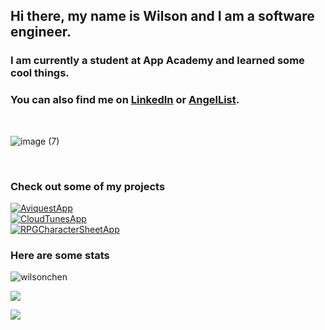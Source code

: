 ## Hi there, my name is Wilson and I am a software engineer. 


### I am currently a student at App Academy and learned some cool things.

### You can also find me on [LinkedIn](https://www.linkedin.com/in/wchen42/) or [AngelList](https://angel.co/u/wilson-chen-19).

<br>

![image (7)](https://user-images.githubusercontent.com/103459101/199317456-237ddc04-105c-472c-8335-4a3bee3696bc.png)

<br>

### Check out some of my projects

<div display="flex">

<div>
  <div>
    <a href="https://github.com/wichen42/aviquest"><img src="https://github-readme-stats.vercel.app/api/pin/?username=wichen42&repo=aviquest&theme=buefy&show_icons=true&" alt="AviquestApp"></a>
  </div>

  <div>
    <a href="https://github.com/wichen42/Cloud-Tunes"><img src="https://github-readme-stats.vercel.app/api/pin/?username=wichen42&repo=Cloud-Tunes&theme=buefy&show_icons=true&" alt="CloudTunesApp"></a>
  </div>

  <div>
    <a href="https://github.com/wichen42/Interactive-Character-Sheet"><img src="https://github-readme-stats.vercel.app/api/pin/?username=wichen42&repo=Interactive-Character-Sheet&theme=buefy&show_icons=true&" alt="RPGCharacterSheetApp"></a>
  </div>
</div>
 
### Here are some stats
<div>
  <p><img src="https://github-readme-stats.vercel.app/api/top-langs?username=wichen42&show_icons=true&swift&layout=compact" alt="wilsonchen" /></p>
  <p><img src="https://github-readme-streak-stats.herokuapp.com/?user=wichen42&theme=swift" /></p>
  <p><img src="https://github-readme-stats.vercel.app/api?username=wichen42&theme=swift" /></p>
</div>
  
</div>






